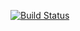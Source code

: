 
[![Build Status](https://travis-ci.org/ayshinn/c4cs-w17-rpn.svg?branch=master)](https://travis-ci.org/ayshinn/c4cs-w17-rpn)
